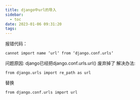 ```yaml
---
title: django中url的导入
sidebar:
  - toc
date: 2023-01-06 09:31:20
tags:
---
```

报错代码：
```
cannot import name ‘url‘ from ‘django.conf.urls‘
```
问题原因:
django已经把django.conf.urls.url() 废弃掉了
解决办法:
```
from django.urls import re_path as url
```
替换
```
from django.conf.urls import url
```